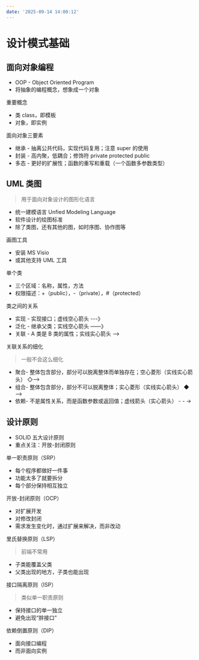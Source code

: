 ```yaml
---
date: '2025-09-14 14:00:12'
---
```


# 设计模式基础

## 面向对象编程

- OOP - Object Oriented Program
- 将抽象的编程概念，想象成一个对象

重要概念

- 类 class，即模板
- 对象，即实例

面向对象三要素

- 继承 - 抽离公共代码，实现代码复用；注意 super 的使用
- 封装 - 高内聚，低耦合；修饰符 private protected public
- 多态 - 更好的扩展性；函数的重写和重载（一个函数多参数类型）

## UML 类图

> 用于面向对象设计的图形化语言

- 统一建模语言 Unfied Modeling Language
- 软件设计的绘图标准
- 除了类图，还有其他的图，如时序图、协作图等

画图工具

- 安装 MS Visio
- 或其他支持 UML 工具

单个类

- 三个区域：名称，属性，方法
- 权限描述：+（public），-（private），#（protected）

类之间的关系

- 实现 - 实现接口；虚线空心箭头 ---》
- 泛化 - 继承父类；实线空心箭头 ——》
- 关联 - A 类是 B 类的属性；实线实心箭头 ——>

关联关系的细化

> 一般不会这么细化

- 聚合- 整体包含部分，部分可以脱离整体而单独存在；空心菱形（实线实心箭头） ◇——>
- 组合- 整体包含部分，部分不可以脱离整体；实心菱形（实线实心箭头） ◆——>
- 依赖- 不是属性关系，而是函数参数或返回值；虚线箭头（实心箭头） - - ->

## 设计原则

- SOLID 五大设计原则
- 重点关注：开放-封闭原则

单一职责原则（SRP）

- 每个程序都做好一件事
- 功能太多了就要拆分
- 每个部分保持相互独立

开放-封闭原则（OCP）

- 对扩展开发
- 对修改封闭
- 需求发生变化时，通过扩展来解决，而非改动

里氏替换原则（LSP）

> 前端不常用

- 子类能覆盖父类
- 父类出现的地方，子类也能出现

接口隔离原则（ISP）

> 类似单一职责原则

- 保持接口的单一独立
- 避免出现“胖接口”

依赖倒置原则（DIP）

- 面向接口编程
- 而非面向实例
